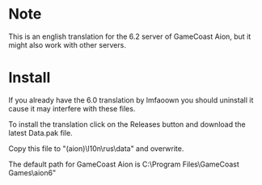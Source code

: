 # Note
This is an english translation for the 6.2 server of GameCoast Aion, but it might also work with other servers.

# Install
If you already have the 6.0 translation by lmfaoown you should uninstall it cause it may interfere with these files.

To install the translation click on the Releases button and download the latest Data.pak file.

Copy this file to "(aion)\l10n\rus\data" and overwrite.

The default path for GameCoast Aion is C:\Program Files\GameCoast Games\aion6"
